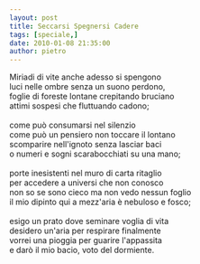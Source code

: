 ```yaml
---
layout: post
title: Seccarsi Spegnersi Cadere
tags: [speciale,]
date: 2010-01-08 21:35:00
author: pietro
---
```

Miriadi di vite anche adesso si spengono<br/>luci nelle ombre senza un suono perdono,<br/>foglie di foreste lontane crepitando bruciano<br/>attimi sospesi che fluttuando cadono;<br/><br/>come può consumarsi nel silenzio<br/>come può un pensiero non toccare il lontano<br/>scomparire nell'ignoto senza lasciar baci<br/>o numeri e sogni scarabocchiati su una mano;<br/><br/>porte inesistenti nel muro di carta ritaglio<br/>per accedere a universi che non conosco<br/>non so se sono cieco ma non vedo nessun foglio<br/>il mio dipinto qui a mezz'aria è nebuloso e fosco;<br/><br/>esigo un prato dove seminare voglia di vita<br/>desidero un'aria per respirare finalmente<br/>vorrei una pioggia per guarire l'appassita<br/>e darò il mio bacio, voto del dormiente.
